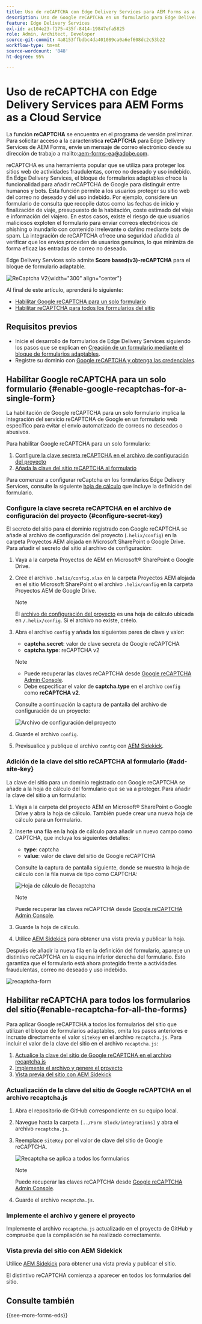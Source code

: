 ```yaml
---
title: Uso de reCAPTCHA con Edge Delivery Services para AEM Forms as a Cloud Service
description: Uso de Google reCAPTCHA en un formulario para Edge Delivery Services de AEM Forms
feature: Edge Delivery Services
exl-id: ac104e23-f175-435f-8414-19847efa5825
role: Admin, Architect, Developer
source-git-commit: 4a8153ffbdbc4da401089ca0a6ef608dc2c53b22
workflow-type: tm+mt
source-wordcount: '848'
ht-degree: 95%

---
```



# Uso de reCAPTCHA con Edge Delivery Services para AEM Forms as a Cloud Service

<span>La función **reCAPTCHA** se encuentra en el programa de versión preliminar. Para solicitar acceso a la característica **reCAPTCHA** para Edge Delivery Services de AEM Forms, envíe un mensaje de correo electrónico desde su dirección de trabajo a mailto:aem-forms-ea@adobe.com.</span>

reCAPTCHA es una herramienta popular que se utiliza para proteger los sitios web de actividades fraudulentas, correo no deseado y uso indebido. En Edge Delivery Services, el bloque de formularios adaptables ofrece la funcionalidad para añadir reCAPTCHA de Google para distinguir entre humanos y bots. Esta función permite a los usuarios proteger su sitio web del correo no deseado y del uso indebido.
Por ejemplo, considere un formulario de consulta que recopile datos como las fechas de inicio y finalización de viaje, presupuesto de la habitación, coste estimado del viaje e información del viajero. En estos casos, existe el riesgo de que usuarios maliciosos exploten el formulario para enviar correos electrónicos de phishing o inundarlo con contenido irrelevante o dañino mediante bots de spam. La integración de reCAPTCHA ofrece una seguridad añadida al verificar que los envíos proceden de usuarios genuinos, lo que minimiza de forma eficaz las entradas de correo no deseado.

<!-- ![Recaptcha Image](/help/edge/docs/forms/assets/recaptcha-image.png){width="300" align="center"} -->

Edge Delivery Services solo admite **Score based(v3)-reCAPTCHA** para el bloque de formulario adaptable.

![ReCaptcha V2](/help/forms/assets/recaptcha-v2-invisible.png){width="300" align="center"}


Al final de este artículo, aprenderá lo siguiente:
* [Habilitar Google reCAPTCHA para un solo formulario](#enable-google-recaptchas-for-a-single-form)
* [Habilitar reCAPTCHA para todos los formularios del sitio](#enable-recaptcha-for-all-the-forms)

## Requisitos previos

* Inicie el desarrollo de formularios de Edge Delivery Services siguiendo los pasos que se explican en [Creación de un formulario mediante el bloque de formularios adaptables](/help/edge/docs/forms/create-forms.md).
* Registre su dominio con [Google reCAPTCHA y obtenga las credenciales](https://www.google.com/recaptcha/admin/create).

## Habilitar Google reCAPTCHA para un solo formulario {#enable-google-recaptchas-for-a-single-form}

La habilitación de Google reCAPTCHA para un solo formulario implica la integración del servicio reCAPTCHA de Google en un formulario web específico para evitar el envío automatizado de correos no deseados o abusivos.

Para habilitar Google reCAPTCHA para un solo formulario:
1. [Configure la clave secreta reCAPTCHA en el archivo de configuración del proyecto](#configure-secret-key)
1. [Añada la clave del sitio reCAPTCHA al formulario](#add-site-key)

Para comenzar a configurar reCaptcha en los formularios Edge Delivery Services, consulte la siguiente [hoja de cálculo](/help/edge/docs/forms/assets/recaptcha.xlsx) que incluye la definición del formulario.

### Configure la clave secreta reCAPTCHA en el archivo de configuración del proyecto {#configure-secret-key}

El secreto del sitio para el dominio registrado con Google reCAPTCHA se añade al archivo de configuración del proyecto (`.helix/config`) en la carpeta Proyectos AEM alojada en Microsoft SharePoint o Google Drive. Para añadir el secreto del sitio al archivo de configuración:

1. Vaya a la carpeta Proyectos de AEM en Microsoft® SharePoint o Google Drive.
1. Cree el archivo `.helix/config.xlsx` en la carpeta Proyectos AEM alojada en el sitio Microsoft SharePoint o el archivo `.helix/config` en la carpeta Proyectos AEM de Google Drive.

   >[!NOTE]
   >
   > El [archivo de configuración del proyecto](https://www.aem.live/docs/configuration) es una hoja de cálculo ubicada en `/.helix/config`. Si el archivo no existe, créelo. 

1. Abra el archivo `config` y añada los siguientes pares de clave y valor:

   * **captcha.secret**: valor de clave secreta de Google reCAPTCHA
   * **captcha.type**: reCAPTCHA v2

   >[!NOTE]
   >
   >  * Puede recuperar las claves reCAPTCHA desde [Google reCAPTCHA Admin Console](https://www.google.com/recaptcha/admin).
   >  * Debe especificar el valor de **captcha.type** en el archivo `config` como **reCAPTCHA v2**.

   Consulte a continuación la captura de pantalla del archivo de configuración de un proyecto:

   ![Archivo de configuración del proyecto](/help/forms/assets/recaptcha-config-file.png)

1. Guarde el archivo `config`.

1. Previsualice y publique el archivo `config` con [AEM Sidekick](https://www.aem.live/developer/tutorial#preview-and-publish-your-content).

### Adición de la clave del sitio reCAPTCHA al formulario {#add-site-key}

La clave del sitio para un dominio registrado con Google reCAPTCHA se añade a la hoja de cálculo del formulario que se va a proteger. Para añadir la clave del sitio a un formulario:

1. Vaya a la carpeta del proyecto AEM en Microsoft® SharePoint o Google Drive y abra la hoja de cálculo. También puede crear una nueva hoja de cálculo para un formulario.
1. Inserte una fila en la hoja de cálculo para añadir un nuevo campo como CAPTCHA, que incluya los siguientes detalles:
   * **type**: captcha
   * **value**: valor de clave del sitio de Google reCAPTCHA

   Consulte la captura de pantalla siguiente, donde se muestra la hoja de cálculo con la fila nueva de tipo como CAPTCHA:

   ![Hoja de cálculo de Recaptcha](/help/edge/docs/forms/assets/recaptcha-spreadsheet.png)

   >[!NOTE]
   >
   >  Puede recuperar las claves reCAPTCHA desde [Google reCAPTCHA Admin Console](https://www.google.com/recaptcha/admin).

1. Guarde la hoja de cálculo.
1. Utilice [AEM Sidekick](https://www.aem.live/developer/tutorial#preview-and-publish-your-content) para obtener una vista previa y publicar la hoja.

Después de añadir la nueva fila en la definición del formulario, aparece un distintivo reCAPTCHA en la esquina inferior derecha del formulario. Esto garantiza que el formulario está ahora protegido frente a actividades fraudulentas, correo no deseado y uso indebido.

![recaptcha-form](/help/edge/docs/forms/assets/recaptcha-form.png)

## Habilitar reCAPTCHA para todos los formularios del sitio{#enable-recaptcha-for-all-the-forms}

Para aplicar Google reCAPTCHA a todos los formularios del sitio que utilizan el bloque de formularios adaptables, omita los pasos anteriores e incruste directamente el valor `sitekey` en el archivo `recaptcha.js`. Para incluir el valor de la clave del sitio en el archivo `recaptcha.js`:

1. [Actualice la clave del sitio de Google reCAPTCHA en el archivo recaptcha.js](#1-update-google-recaptcha-site-key-in-recaptchajs-file)
1. [Implemente el archivo y genere el proyecto](#2-deploy-the-file-and-build-the-project)
1. [Vista previa del sitio con AEM Sidekick](#3-preview-the-site-using-the-aem-sidekick)

### Actualización de la clave del sitio de Google reCAPTCHA en el archivo recaptcha.js

1. Abra el repositorio de GitHub correspondiente en su equipo local.
1. Navegue hasta la carpeta `[../Form Block/integrations]` y abra el archivo `recaptcha.js`.
1. Reemplace `siteKey` por el valor de clave del sitio de Google reCAPTCHA.

   ![Recaptcha se aplica a todos los formularios](/help/forms/assets/recaptcha-apply-to-all-forms.png)

   >[!NOTE]
   >
   >  Puede recuperar las claves reCAPTCHA desde [Google reCAPTCHA Admin Console](https://www.google.com/recaptcha/admin).

1. Guarde el archivo `recaptcha.js`.

### Implemente el archivo y genere el proyecto

Implemente el archivo `recaptcha.js` actualizado en el proyecto de GitHub y compruebe que la compilación se ha realizado correctamente.

### Vista previa del sitio con AEM Sidekick

Utilice [AEM Sidekick](https://www.aem.live/developer/tutorial#preview-and-publish-your-content) para obtener una vista previa y publicar el sitio.

El distintivo reCAPTCHA comienza a aparecer en todos los formularios del sitio.

## Consulte también

{{see-more-forms-eds}}

